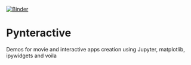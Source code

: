 [![Binder](https://mybinder.org/badge_logo.svg)](https://mybinder.org/v2/gh/guiwitz/Pynteractive/master)

# Pynteractive
Demos for movie and interactive apps creation using Jupyter, matplotlib, ipywidgets and voila
